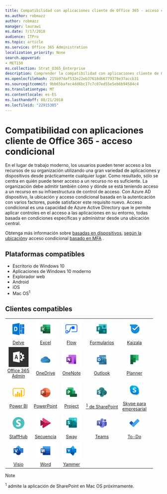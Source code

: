 ```yaml
---
title: Compatibilidad con aplicaciones cliente de Office 365 - acceso condicional
ms.author: robmazz
author: robmazz
manager: laurawi
ms.date: 7/17/2018
audience: ITPro
ms.topic: article
ms.service: Office 365 Administration
localization_priority: None
search.appverid:
- MET150
ms.collection: Strat_O365_Enterprise
description: Comprender la compatibilidad con aplicaciones cliente de Office 365 para el acceso condicional
ms.openlocfilehash: 215b97daf532e22eb37618d66779378e37accb31
ms.sourcegitcommit: 9bb65bafec4dd6bc17c7c07ed55e5eb6b94584c4
ms.translationtype: MT
ms.contentlocale: es-ES
ms.lasthandoff: 08/21/2018
ms.locfileid: "22915305"
---
```

# <a name="office-365-client-app-support---conditional-access"></a>Compatibilidad con aplicaciones cliente de Office 365 - acceso condicional

En el lugar de trabajo moderno, los usuarios pueden tener acceso a los recursos de su organización utilizando una gran variedad de aplicaciones y dispositivos desde prácticamente cualquier lugar. Como resultado, sólo se centra en quién puede tener acceso a un recurso no es suficiente. La organización debe admitir también cómo y dónde se está teniendo acceso a un recurso en su infraestructura de control de acceso. Con Azure AD dispositivo, la ubicación y acceso condicional basada en la autenticación con varios factores, puede satisfacer este requisito nuevo. Acceso condicional es una capacidad de Azure Active Directory que le permite aplicar controles en el acceso a las aplicaciones en su entorno, todas basada en condiciones específicas y administrar desde una ubicación central. 

Obtenga más información sobre [basadas en dispositivos](https://docs.microsoft.com/azure/active-directory/active-directory-conditional-access-policy-connected-applications), [según la ubicación](https://docs.microsoft.com/azure/active-directory/active-directory-conditional-access-locations)y acceso condicional [basado en MFA](https://docs.microsoft.com/azure/active-directory/active-directory-conditional-access-conditions#users-and-groups) .

## <a name="supported-platforms"></a>Plataformas compatibles

 - Escritorio de Windows 10
 - Aplicaciones de Windows 10 moderno
 - Explorador web
 - Android
 - iOS
 - Mac OS<sup>1</sup>

## <a name="supported-clients"></a>Clientes compatibles

| | | | | | |
|:---:|:---:|:---:|:---:|:---:|:---:|
| ![Icono de profundizar](media/o365-delve-64x64.png) <br> [Delve](https://products.office.com/business/intelligent-search) | ![Icono de Excel](media/o365-excel-64x64.png) <br> [Excel](https://products.office.com/excel) | ![Icono de flujo](media/o365-flow-64x64.png) <br> [Flow](https://flow.microsoft.com) | ![Icono de formularios](media/o365-forms-64x64.png) <br> [Formularios](https://flow.microsoft.com/connectors/shared_microsoftforms/microsoft-forms/) | ![Icono de Kaizala](media/o365-kaizala-64x64.png) <br> [Kaizala](https://products.office.com/en/business/microsoft-kaizala) 
| ![Icono de administración de Office 365](media/o365-o365admin-64x64.png) <br> [Office 365 <br> Admin](https://products.office.com/business/manage-office-365-admin-app) | ![OneDrive para el icono de negocio](media/o365-OneDrive-64x64.png) <br> [OneDrive](https://products.office.com/onedrive-for-business/online-cloud-storage) | ![Icono de OneNote](media/o365-OneNote-64x64.png) <br> [OneNote](https://products.office.com/onenote) | ![Icono de Outlook](media/o365-outlook-64x64.png) <br> [Outlook](https://products.office.com/outlook) | ![Icono de organizador](media/o365-planner-64x64.png) <br> [Planner](https://products.office.com/business/task-management-software) 
| ![Icono de PowerBI](media/o365-powerbi-64x64.png) <br> [Power BI](https://powerbi.microsoft.com) | ![Icono de PowerPoint](media/o365-powerpoint-64x64.png) <br> [PowerPoint](https://products.office.com/powerpoint) | ![Icono de proyecto](media/o365-project-64x64.png) <br> [Project](https://products.office.com/project) | ![Icono de SharePoint](media/o365-sharepoint-64x64.png) <br> [<sup>1</sup> de SharePoint](https://products.office.com/sharepoint) | ![Skype para el icono de negocio](media/o365-skypeforbusiness-64x64.png) <br> [Skype para <br> empresarial](https://www.skype.com/business/) 
| ![Icono de StaffHub](media/o365-staffhub-64x64.png) <br> [StaffHub](https://products.office.com/microsoft-staffhub/staff-scheduling-software) | ![Icono de secuencia](media/o365-stream-64x64.png) <br> [Secuencia](https://stream.microsoft.com) | ![Influir hora de elegir icono](media/o365-sway-64x64.png) <br> [Sway](https://sway.com) | ![Icono de equipos](media/o365-teams-64x64.png) <br> [Teams](https://products.office.com/microsoft-teams/group-chat-software) | ![Icono de tareas pendientes](media/o365-todo-64x64.png) <br> [To-Do](https://todo.microsoft.com) 
| ![Icono de Visio](media/o365-visio-64x64.png) <br> [Visio](https://products.office.com/visio/flowchart-software) | ![Icono de Word](media/o365-word-64x64.png) <br> [Word](https://products.office.com/word) | ![Icono de yammer](media/o365-yammer-64x64.png) <br> [Yammer](https://products.office.com/yammer/yammer-overview)

> [!NOTE]
> <sup>1</sup> admite la aplicación de SharePoint en Mac OS próximamente.
